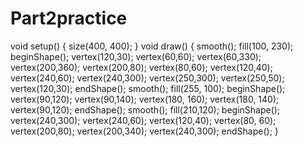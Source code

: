 # Part2practice
void setup()
{
  size(400, 400);
}
void draw()
{
  smooth();
  fill(100, 230);
  beginShape();
  vertex(120,30);
  vertex(60,60);
  vertex(60,330);
  vertex(200,360);
  vertex(200,80);
  vertex(80,60);
  vertex(120,40);
  vertex(240,60);
  vertex(240,300);
  vertex(250,300);
  vertex(250,50);
  vertex(120,30);
  endShape();
  smooth();
  fill(255, 100);
  beginShape();
  vertex(90,120);
  vertex(90,140);
  vertex(180, 160);
  vertex(180, 140);
  vertex(90,120);
  endShape();
  smooth();
  fill(210,120);
  beginShape();
  vertex(240,300);
  vertex(240,60);
  vertex(120,40);
  vertex(80, 60);
  vertex(200,80);
  vertex(200,340);
  vertex(240,300);
  endShape();
}
